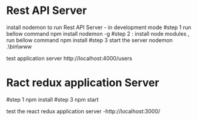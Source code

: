 #  Rest API Server
install nodemon to run Rest API Server - in development mode
#step 1 run bellow command 
npm install nodemon -g
#step 2 : install node modules , run bellow command
npm install 
#step 3 start the server 
nodemon  .\bin\www

test application server
http://localhost:4000/users 

# Ract redux application Server

#step 1 
npm install
#step 3
npm start

test the react redux application server -http://localhost:3000/



